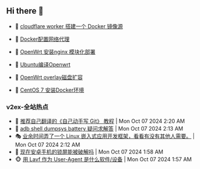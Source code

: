 ## Hi there 👋

<!--
**dkyg666/dkyg666** is a ✨ _special_ ✨ repository because its `README.md` (this file) appears on your GitHub profile.

Here are some ideas to get you started:

- 🔭 I’m currently working on ...
- 🌱 I’m currently learning ...
- 👯 I’m looking to collaborate on ...
- 🤔 I’m looking for help with ...
- 💬 Ask me about ...
- 📫 How to reach me: ...
- 😄 Pronouns: ...
- ⚡ Fun fact: ...
-->

<!-- BLOG-POST-LIST:START -->
- 🦩 [cloudflare worker 搭建一个 Docker 镜像源](http://blog.1996099.xyz/archives/cloudflare-worker-da-jian-yi-ge-docker-jing-xiang-zhan) 

- 🚦 [Docker配置网络代理](http://blog.1996099.xyz/archives/dockerpei-zhi-wang-luo-dai-li) 

- 🫶 [OpenWrt 安装nginx 模块化部署](http://blog.1996099.xyz/archives/openwrt-an-zhuang-nginx-mo-kuai-hua-bu-shu) 

- 🦄 [Ubuntu编译Openwrt](http://blog.1996099.xyz/archives/ubuntuzi-bian-yi-openwrt) 

- 🐻 [OpenWrt overlay磁盘扩容](http://blog.1996099.xyz/archives/openwrt-overlay) 

- 🤖 [CentOS 7 安装Docker环境](http://blog.1996099.xyz/archives/centos-docker) 
<!-- BLOG-POST-LIST:END -->

### v2ex-全站热点
<!-- v2ex:START -->
- 🥸 [推荐自己翻译的《自己动手写 Git》 教程](https://www.v2ex.com/t/1077983#reply3) | Mon Oct 07 2024 2:20 AM
- 🤗 [adb shell dumpsys battery 疑问求解答](https://www.v2ex.com/t/1077980#reply4) | Mon Oct 07 2024 2:13 AM
- 🎭 [业余时间弄了一个 Linux 嵌入式应用开发框架，看看有没有其他人需要。](https://www.v2ex.com/t/1077979#reply1) | Mon Oct 07 2024 2:12 AM
- 🥷 [现在安卓手机的锁屏能被破解吗](https://www.v2ex.com/t/1077976#reply20) | Mon Oct 07 2024 1:58 AM
- 🐵 [用 Lavf 作为 User-Agent 是什么软件/设备](https://www.v2ex.com/t/1077975#reply2) | Mon Oct 07 2024 1:57 AM<!-- v2ex:END -->

